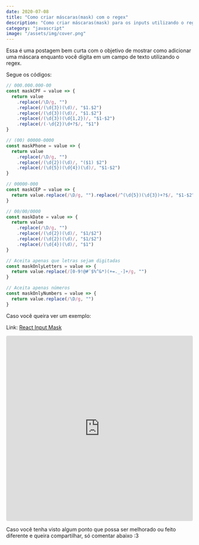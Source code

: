 ```yaml
---
date: 2020-07-08
title: "Como criar máscaras(mask) com o regex"
description: "Como criar máscaras(mask) para os inputs utilizando o regex."
category: "javascript"
image: "/assets/img/cover.png"
---
```


Essa é uma postagem bem curta com o objetivo de mostrar como adicionar uma máscara enquanto você digita em um campo de texto utilizando o regex.

Segue os códigos:

```js
// 000.000.000-00
const maskCPF = value => {
  return value
    .replace(/\D/g, "")
    .replace(/(\d{3})(\d)/, "$1.$2")
    .replace(/(\d{3})(\d)/, "$1.$2")
    .replace(/(\d{3})(\d{1,2})/, "$1-$2")
    .replace(/(-\d{2})\d+?$/, "$1")
}

// (00) 00000-0000
const maskPhone = value => {
  return value
    .replace(/\D/g, "")
    .replace(/(\d{2})(\d)/, "($1) $2")
    .replace(/(\d{5})(\d{4})(\d)/, "$1-$2")
}

// 00000-000
const maskCEP = value => {
  return value.replace(/\D/g, "").replace(/^(\d{5})(\d{3})+?$/, "$1-$2")
}

// 00/00/0000
const maskDate = value => {
  return value
    .replace(/\D/g, "")
    .replace(/(\d{2})(\d)/, "$1/$2")
    .replace(/(\d{2})(\d)/, "$1/$2")
    .replace(/(\d{4})(\d)/, "$1")
}

// Aceita apenas que letras sejam digitadas
const maskOnlyLetters = value => {
  return value.replace(/[0-9!@#¨$%^&*)(+=._-]+/g, "")
}

// Aceita apenas números
const maskOnlyNumbers = value => {
  return value.replace(/\D/g, "")
}
```

Caso você queira ver um exemplo:

Link: <a href="https://codesandbox.io/s/react-input-mask-go75h" target="_blank" rel="noopener noreferrer">React Input Mask</a>

<iframe
     src="https://codesandbox.io/embed/react-input-mask-go75h?fontsize=14&hidenavigation=1&theme=dark"
     style="width:100%; height:500px; border:0; border-radius: 4px; overflow:hidden;"
     title="React Input Mask"
     allow="camera; geolocation; microphone;"
     sandbox="allow-autoplay allow-forms allow-modals allow-popups allow-presentation allow-same-origin allow-scripts"
></iframe>

Caso você tenha visto algum ponto que possa ser melhorado ou feito diferente e queira compartilhar, só comentar abaixo :3
